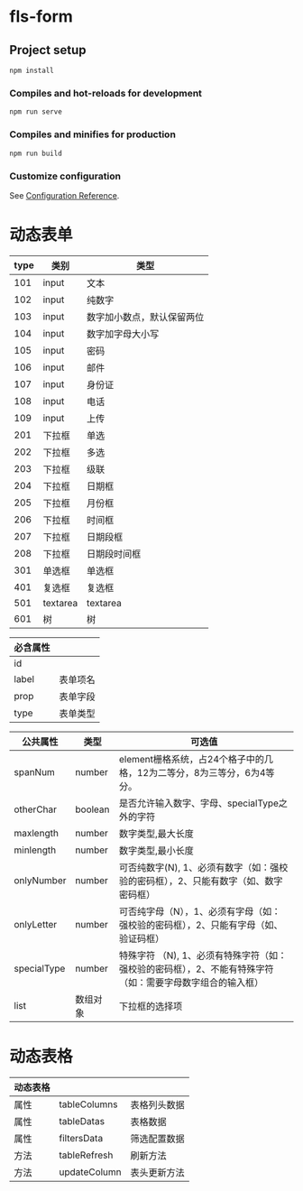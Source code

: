 # fls-form

## Project setup
```
npm install
```

### Compiles and hot-reloads for development
```
npm run serve
```

### Compiles and minifies for production
```
npm run build
```

### Customize configuration
See [Configuration Reference](https://cli.vuejs.org/config/).

# 动态表单
| type | 类别     | 类型                       |
| ---- | -------- | -------------------------- |
| 101  | input    | 文本                       |
| 102  | input    | 纯数字                     |
| 103  | input    | 数字加小数点，默认保留两位 |
| 104  | input    | 数字加字母大小写           |
| 105  | input    | 密码                       |
| 106  | input    | 邮件                       |
| 107  | input    | 身份证                     |
| 108  | input    | 电话                       |
| 109  | input    | 上传                       |
| 201  | 下拉框   | 单选                       |
| 202  | 下拉框   | 多选                       |
| 203  | 下拉框   | 级联                       |
| 204  | 下拉框   | 日期框                     |
| 205  | 下拉框   | 月份框                     |
| 206  | 下拉框   | 时间框                     |
| 207  | 下拉框   | 日期段框                   |
| 208  | 下拉框   | 日期段时间框               |
| 301  | 单选框   | 单选框                     |
| 401  | 复选框   | 复选框                     |
| 501  | textarea | textarea                   |
| 601  | 树       | 树                         |

| 必含属性 |          |
| -------- | -------- |
| id       |          |
| label    | 表单项名 |
| prop     | 表单字段 |
| type     | 表单类型 |

| 公共属性    | 类型     | 可选值                                                       |
| ----------- | -------- | ------------------------------------------------------------ |
| spanNum     | number   | element栅格系统，占24个格子中的几格，12为二等分，8为三等分，6为4等分。 |
| otherChar   | boolean  | 是否允许输入数字、字母、specialType之外的字符                |
| maxlength   | number   | 数字类型,最大长度                                            |
| minlength   | number   | 数字类型,最小长度                                            |
| onlyNumber  | number   | 可否纯数字(N), 1、必须有数字（如：强校验的密码框），2、只能有数字（如、数字密码框） |
| onlyLetter  | number   | 可否纯字母（N），1、必须有字母（如：强校验的密码框），2、只能有字母（如、验证码框） |
| specialType | number   | 特殊字符 （N), 1、必须有特殊字符（如：强校验的密码框），2、不能有特殊字符（如：需要字母数字组合的输入框） |
| list        | 数组对象 | 下拉框的选择项                                               |

# 动态表格
| 动态表格 |              |              |
| -------- | ------------ | ------------ |
| 属性     | tableColumns | 表格列头数据 |
| 属性     | tableDatas   | 表格数据     |
| 属性     | filtersData  | 筛选配置数据 |
| 方法     | tableRefresh | 刷新方法     |
| 方法     | updateColumn | 表头更新方法 |

